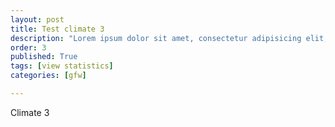 ```yaml
---
layout: post
title: Test climate 3
description: "Lorem ipsum dolor sit amet, consectetur adipisicing elit, sed do eiusmod tempor incididunt ut labore et dolore magna aliqua."
order: 3
published: True
tags: [view statistics]
categories: [gfw]

---
```


Climate 3
